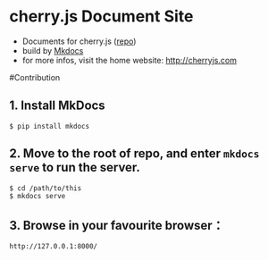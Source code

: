 cherry.js Document Site
=============

- Documents for cherry.js ([repo](https://github.com/cherryjs/cherry.js))
- build by [Mkdocs](http://www.mkdocs.org/)
- for more infos, visit the home website: http://cherryjs.com

#Contribution

## 1. Install MkDocs

    $ pip install mkdocs

## 2. Move to the root of repo, and enter `mkdocs serve` to run the server.

    $ cd /path/to/this
    $ mkdocs serve

## 3. Browse in your favourite browser：

    http://127.0.0.1:8000/